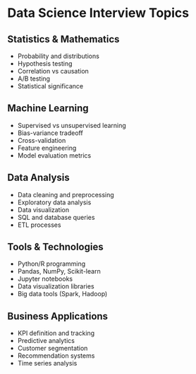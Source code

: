 # Data Science Interview Topics

## Statistics & Mathematics
- Probability and distributions
- Hypothesis testing
- Correlation vs causation
- A/B testing
- Statistical significance

## Machine Learning
- Supervised vs unsupervised learning
- Bias-variance tradeoff
- Cross-validation
- Feature engineering
- Model evaluation metrics

## Data Analysis
- Data cleaning and preprocessing
- Exploratory data analysis
- Data visualization
- SQL and database queries
- ETL processes

## Tools & Technologies
- Python/R programming
- Pandas, NumPy, Scikit-learn
- Jupyter notebooks
- Data visualization libraries
- Big data tools (Spark, Hadoop)

## Business Applications
- KPI definition and tracking
- Predictive analytics
- Customer segmentation
- Recommendation systems
- Time series analysis
